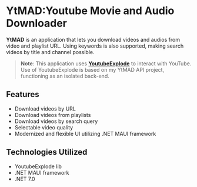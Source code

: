 # YtMAD:Youtube Movie and Audio Downloader
**YtMAD** is an application that lets you download videos and audios from video and playlist URL.
Using keywords is also supported, making search videos by title and channel possible.
> **Note**:
> This application uses [**YoutubeExplode**](https://github.com/Tyrrrz/YoutubeExplode) to interact with YouTube.
> Use of YoutubeExplode is based on my YtMAD API project, functioning as an isolated back-end.

## Features

- Download videos by URL
- Download videos from playlists
- Download videos by search query
- Selectable video quality
- Modernized and flexible UI utilizing .NET MAUI framework

## Technologies Utilized
- YoutubeExplode lib
- .NET MAUI framework
- .NET 7.0
